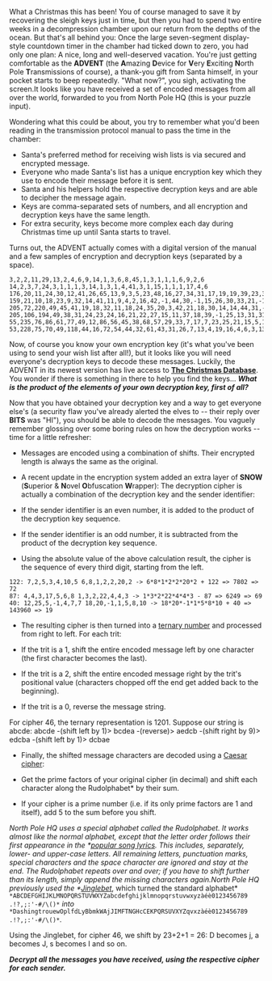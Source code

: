 What a Christmas this has been! You of course managed to save it by recovering the sleigh keys just in time, but then you had to spend two entire weeks in a decompression chamber upon our return from the depths of the ocean. But that's all behind you: Once the large seven-segment display-style countdown timer in the chamber had ticked down to zero, you had only one plan: A nice, long and well-deserved vacation. You're just getting comfortable as the **ADVENT** (the **A**mazing **D**evice for **V**ery **E**xciting **N**orth Pole **T**ransmissions of course), a thank-you gift from Santa himself, in your pocket starts to beep repeatedly. "What now?", you sigh, activating the screen.It looks like you have received a set of encoded messages from all over the world, forwarded to you from North Pole HQ (this is your puzzle input).

Wondering what this could be about, you try to remember what you'd been reading in the transmission protocol manual to pass the time in the chamber:

-   Santa's preferred method for receiving wish lists is via secured and encrypted message.
-   Everyone who made Santa's list has a unique encryption key which they use to encode their message before it is sent.
-   Santa and his helpers hold the respective decryption keys and are able to decipher the message again.
-   Keys are comma-separated sets of numbers, and all encryption and decryption keys have the same length.
-   For extra security, keys become more complex each day during Christmas time up until Santa starts to travel.

Turns out, the ADVENT actually comes with a digital version of the manual and a few samples of encryption and decryption keys (separated by a space).

```
3,2,2,11,29,13,2,4,6,9,14,1,3,6,8,45,1,3,1,1,1,6,9,2,6 14,2,3,7,24,3,1,1,1,3,14,1,3,1,4,41,3,1,15,1,1,1,17,4,6
176,20,11,24,30,12,41,26,65,13,9,3,5,23,48,16,27,34,31,17,19,19,39,23,30 159,21,10,18,23,9,32,14,41,11,9,4,2,16,42,-1,44,30,-1,15,26,30,33,21,-1
205,72,220,49,45,41,19,18,32,11,18,24,35,20,3,42,21,18,30,14,14,44,31,-1,-1 205,106,194,49,38,31,24,23,24,16,21,22,27,15,11,37,18,39,-1,25,13,31,31,-1,-1
55,235,76,86,61,77,49,12,86,56,45,38,68,57,29,33,7,17,7,23,25,21,15,5,14 53,228,75,70,49,118,44,16,72,54,44,32,61,43,31,26,7,13,4,19,16,4,6,3,13
```

Now, of course you know your own encryption key (it's what you've been using to send your wish list after all!), but it looks like you will need everyone's decryption keys to decode these messages. Luckily, the ADVENT in its newest version has live access to **[The Christmas Database](https://aoc.lewagon.community/)**. You wonder if there is something in there to help you find the keys...
***What is the product of the elements of your own decryption key, first of all?***

Now that you have obtained your decryption key and a way to get everyone else's (a security flaw you've already alerted the elves to -- their reply over **BITS** was "HI"), you should be able to decode the messages. You vaguely remember glossing over some boring rules on how the decryption works -- time for a little refresher:

-   Messages are encoded using a combination of shifts. Their encrypted length is always the same as the original.
-   A recent update in the encryption system added an extra layer of **SNOW** (**S**uperior & **N**ovel **O**bfuscation **W**rapper): The decryption cipher is actually a combination of the decryption key and the sender identifier:

-   If the sender identifier is an even number, it is added to the product of the decryption key sequence.
-   If the sender identifier is an odd number, it is subtracted from the product of the decryption key sequence.
-   Using the absolute value of the above calculation result, the cipher is the sequence of every third digit, starting from the left.

```
122: 7,2,5,3,4,10,5 6,8,1,2,2,20,2 -> 6*8*1*2*2*20*2 + 122 => 7802 => 72
87: 4,4,3,17,5,6,8 1,3,2,22,4,4,3 -> 1*3*2*22*4*4*3 - 87 => 6249 => 69
40: 12,25,5,-1,4,7,7 18,20,-1,1,5,8,10 -> 18*20*-1*1*5*8*10 + 40 => 143960 => 19
```

-   The resulting cipher is then turned into a [ternary number](https://en.wikipedia.org/wiki/Ternary_numeral_system) and processed from right to left. For each trit:

-   If the trit is a 1, shift the entire encoded message left by one character (the first character becomes the last).
-   If the trit is a 2, shift the entire encoded message right by the trit's positional value (characters chopped off the end get added back to the beginning).
-   If the trit is a 0, reverse the message string.

For cipher 46, the ternary representation is 1201. Suppose our string is abcde:
abcde -(shift left by 1)> bcdea -(reverse)> aedcb -(shift right by 9)> edcba -(shift left by 1)> dcbae

-   Finally, the shifted message characters are decoded using a [Caesar cipher](https://en.wikipedia.org/wiki/Caesar_cipher):

-   Get the prime factors of your original cipher (in decimal) and shift each character along the Rudolphabet* by their sum.
-   If your cipher is a prime number (i.e. if its only prime factors are 1 and itself), add 5 to the sum before you shift.

**North Pole HQ uses a special alphabet called the Rudolphabet. It works almost like the normal alphabet, except that the letter order follows their first appearance in the* *[popular song lyrics](https://www.41051.com/xmaslyrics/rudolph.html)**. This includes, separately, lower- and upper-case letters. All remaining letters, punctuation marks, special characters and the space character are ignored and stay at the end. The Rudolphabet repeats over and over; if you have to shift further than its length, simply append the missing characters again.**North Pole HQ previously used the* *[Jinglebet](https://www.41051.com/xmaslyrics/jingle.html)**, which turned the standard alphabet* `*ABCDEFGHIJKLMNOPQRSTUVWXYZabcdefghijklmnopqrstuvwxyzàéè0123456789 .!?,;:'-#/\()*` *into* `*DashingtrouewOplfdLyBbmkWAjJIMFTNGHcCEKPQRSUVXYZqvxzàéè0123456789 .!?,;:'-#/\()*`*.*

Using the Jinglebet, for cipher 46, we shift by 23+2+1 = 26: D becomes j, a becomes J, s becomes I and so on.

***Decrypt all the messages you have received, using the respective cipher for each sender.***
